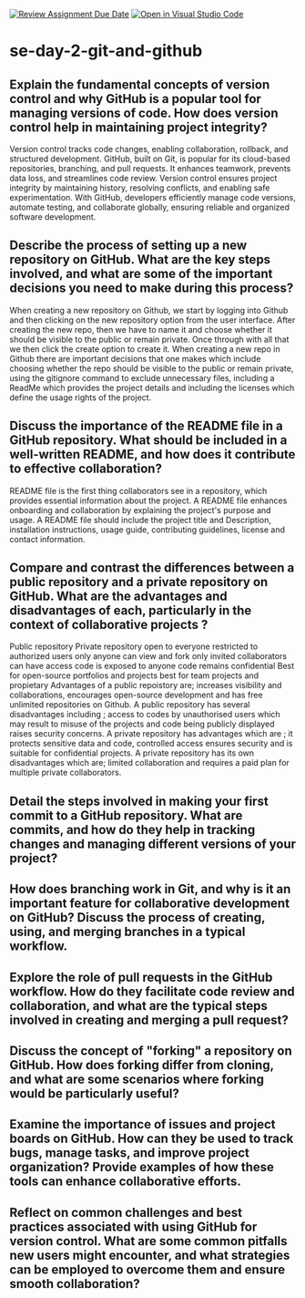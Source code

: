 [![Review Assignment Due Date](https://classroom.github.com/assets/deadline-readme-button-22041afd0340ce965d47ae6ef1cefeee28c7c493a6346c4f15d667ab976d596c.svg)](https://classroom.github.com/a/8wgCKhpZ)
[![Open in Visual Studio Code](https://classroom.github.com/assets/open-in-vscode-2e0aaae1b6195c2367325f4f02e2d04e9abb55f0b24a779b69b11b9e10269abc.svg)](https://classroom.github.com/online_ide?assignment_repo_id=18436781&assignment_repo_type=AssignmentRepo)
# se-day-2-git-and-github
## Explain the fundamental concepts of version control and why GitHub is a popular tool for managing versions of code. How does version control help in maintaining project integrity?
Version control tracks code changes, enabling collaboration, rollback, and structured development. GitHub, built on Git, is popular for its cloud-based repositories, branching, and pull requests. It enhances teamwork, prevents data loss, and streamlines code review. Version control ensures project integrity by maintaining history, resolving conflicts, and enabling safe experimentation. With GitHub, developers efficiently manage code versions, automate testing, and collaborate globally, ensuring reliable and organized software development.

## Describe the process of setting up a new repository on GitHub. What are the key steps involved, and what are some of the important decisions you need to make during this process? 
When creating a new repository on Github, we start by logging into Github and then clicking on the new repository option from the user interface. After creating the new repo, then we have to name it and choose whether it should be visible to the public or remain private. Once through with all that we then click the create option to create it. When creating a new repo in Github there are important decisions that one makes which include choosing whether the repo should be visible to the public or remain private, using the gitignore command to exclude unnecessary files, including a ReadMe which provides the project details and including the licenses which define the usage rights of the project.
## Discuss the importance of the README file in a GitHub repository. What should be included in a well-written README, and how does it contribute to effective collaboration?
README file is the first thing collaborators see in a repository, which provides essential information about the project. A README file enhances onboarding and collaboration by explaining the project's purpose and usage. A README file should include the project title and Description, installation instructions, usage guide, contributing guidelines, license and contact information.

## Compare and contrast the differences between a public repository and a private repository on GitHub. What are the advantages and disadvantages of each, particularly in the context of collaborative projects ?
Public repository                                                                               Private repository
open to everyone                                                                                restricted to authorized users only
anyone can view and fork                                                                        only invited collaborators can have access
code is exposed to anyone                                                                       code remains confidential
Best for open-source portfolios and projects                                                    best for team projects and propietary
Advantages of a public repoistory are; increases visibility and collaborations, encourages open-source development and has free unlimited repositories on Github. A public repository has several disadvantages including ; access to codes by unauthorised users which may result to misuse of the projects and code being publicly displayed raises security concerns. 
A private repository has advantages which are ; it protects sensitive data and code, controlled access ensures security and is suitable for confidential projects. A private repository has its own disadvantages which are; limited collaboration and requires a paid plan for multiple private collaborators.
## Detail the steps involved in making your first commit to a GitHub repository. What are commits, and how do they help in tracking changes and managing different versions of your project?

## How does branching work in Git, and why is it an important feature for collaborative development on GitHub? Discuss the process of creating, using, and merging branches in a typical workflow.

## Explore the role of pull requests in the GitHub workflow. How do they facilitate code review and collaboration, and what are the typical steps involved in creating and merging a pull request?

## Discuss the concept of "forking" a repository on GitHub. How does forking differ from cloning, and what are some scenarios where forking would be particularly useful?

## Examine the importance of issues and project boards on GitHub. How can they be used to track bugs, manage tasks, and improve project organization? Provide examples of how these tools can enhance collaborative efforts.

## Reflect on common challenges and best practices associated with using GitHub for version control. What are some common pitfalls new users might encounter, and what strategies can be employed to overcome them and ensure smooth collaboration?
